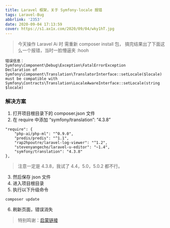 ```yaml
---
title: Laravel 框架，关于 Symfony-locale 报错
tags: Laravel-Bug
abbrlink: '2353'
date: 2020-09-04 17:13:59
cover: https://s1.ax1x.com/2020/09/04/wky1hT.jpg
---
```


> 今天操作 Laravel Ai 时 需重新 composer install 包， 搞完结果出了下面这么一个报错，当时一脸懵逼夹 :hooh

```
错误信息：
Symfony\Component\Debug\Exception\FatalErrorException
Declaration of Symfony\Component\Translation\TranslatorInterface::setLocale($locale) must be compatible with Symfony\Contracts\Translation\LocaleAwareInterface::setLocale(string $locale)
```

### 解决方案

1. 打开项目根目录下的 composer.json 文件
2. 在 require 中添加 “symfony/translation”: “4.3.8”

```
"require": {
    "php-ai/php-ml": "^0.9.0",
    "predis/predis": "^1.1",
    "rap2hpoutre/laravel-log-viewer": "^1.2",
    "stevenyangecho/laravel-u-editor": "~1.4",
    "symfony/translation": "4.3.8"
},
```

> 注意一定是 4.3.8，我试了 4.4，5.0，5.0.2 都不行。

3. 然后保存 json 文件
4. 进入项目根目录
5. 执行以下升级命令

```
composer update
```

6. 刷新页面，错误消失


> 特别鸣谢：[启蒙链接](https://blog.csdn.net/bboyzhouda/article/details/106711172)